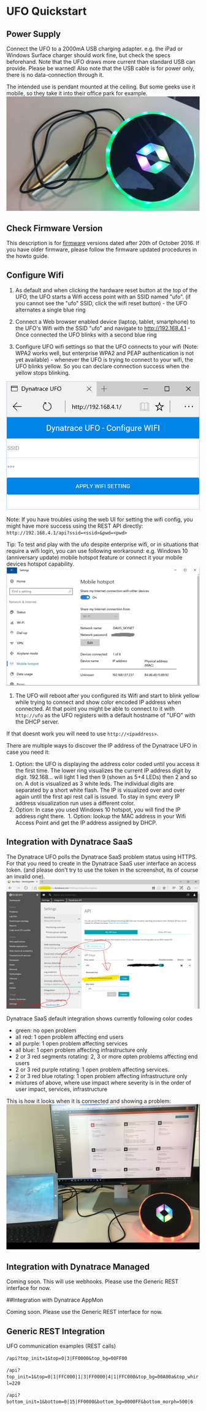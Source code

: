 # UFO Quickstart

## Power Supply

Connect the UFO to a 2000mA USB charging adapter. 
e.g. the iPad or Windows Surface charger should work fine, but check the specs beforehand. 
Note that the UFO draws more current than standard USB can provide. 
Please be warned! Also note that the USB cable is for power only, 
there is no data-connection through it.   

The intended use is pendant mounted at the ceiling. 
But some geeks use it mobile, so they take it into their office park for example.
![mobile ufo](mobile%20ufo.jpg) 

## Check Firmware Version

This description is for [firmware](../firmware) versions dated after 20th of October 2016. 
If you have older firmware, please follow the firmware updated procedures in the howto guide.

## Configure Wifi

1. As default and when clicking the hardware reset button at the top of the UFO, 
the UFO starts a Wifi access point with an SSID named "ufo". 
(if you cannot see the "ufo" SSID, click the wifi reset button) - 
the UFO alternates a single blue ring

2. Connect a Web browser enabled device (laptop, tablet, smartphone) 
to the UFO's Wifi with the SSID "ufo" and navigate to http://192.168.4.1 - 
Once connected the UFO blinks with a second blue ring

3. Configure UFO wifi settings so that the UFO connects to your wifi 
(Note: WPA2 works well, but enterprise WPA2 and PEAP authentication is not yet available) - 
whenever the UFO is trying to connect to your wifi, the UFO blinks yellow. 
So you can declare connection success when the yellow stops blinking.


![](configure%20wifi.png)

Note: If you have troubles using the web UI for setting the wifi config, 
you might have more success using the REST API directly:
`http://192.168.4.1/api?ssid=<ssid>&pwd=<pwd>`

Tip: To test and play with the ufo despite enterprise wifi, 
or in situations that require a wifi login, you can use following workaround: 
e.g. Windows 10 (anniversary update) mobile hotspot feature or connect it your mobile devices hotspot capability.
![](windows10%20hotspot.png)

1. The UFO will reboot after you configured its Wifi and start to blink 
yellow while trying to connect and show color encoded IP address when connected. 
At that point you might be able to connect to it with `http://ufo` 
as the UFO registers with a default hostname of "UFO" 
with the DHCP server. 

If that doesnt work you will need to use `http://<ipaddress>`.

There are multiple ways to discover the IP address of the Dynatrace UFO
in case you need it:
  1. Option: the UFO is displaying the address color coded until you access 
  it the first time. 
  The lower ring visualizes the current IP address digit by digit. 
  192.168... will light 1 led then 9 (shown as 5+4 LEDs) then 2 and so on. 
  A dot is visualized as 3 white leds. 
  The individual digits are separated by a short white flash. 
  The IP is visualized over and over again until the first api rest 
  call is issued. To stay in sync every IP address visualization 
  run uses a different color.
  1. Option: In case you used Windows 10 hotspot, 
  you will find the IP address right there.
  1. Option: lookup the MAC address in your Wifi Access Point 
 and get the IP address assigned by DHCP. 


## Integration with Dynatrace SaaS

The Dynatrace UFO polls the Dynatrace SaaS problem status using HTTPS. 
For that you need to create in the Dynatrace SaaS user interface 
an access token. (and please don't try to use the token in the screenshot,
its of course an invalid one).
![generate%20api%20token](generate%20dynatrace%20saas%20api%20key.png)

Dynatrace SaaS default integration shows currently following color codes 
* green: no open problem
* all red: 1 open problem affecting end users
* all purple: 1 open problem affecting services
* all blue: 1 open problem affecting infrastructure only
* 2 or 3 red segments rotating: 
2, 3 or more opten problems affecting end users
* 2 or 3 red purple rotating: 
1 open problem affecting services. 
* 2 or 3 red blue rotating: 
1 open problem affecting infrastructure only
* mixtures of above, where use impact where severity is in the order of 
user impact, services, infrastructure

This is how it looks when it is connected and showing a problem:
![Ufo%20alerting%20of%20live%20problem](ufo%20connected%20to%20dynatrace%20saas.jpg)

## Integration with Dynatrace Managed

Coming soon. This will use webhooks. 
Please use the Generic REST interface for now.

##Integration with Dynatrace AppMon

Coming soon. Please use the Generic REST interface for now.

## Generic REST Integration

UFO communication examples (REST calls)

`/api?top_init=1&top=0|3|FF0000&top_bg=00FF00`

`/api?top_init=1&top=0|1|FFC000|1|3|FF0000|4|1|FFC000&top_bg=00A00a&top_whirl=220`

`/api?bottom_init=1&bottom=0|15|FF0000&bottom_bg=0000FF&bottom_morph=500|6`

